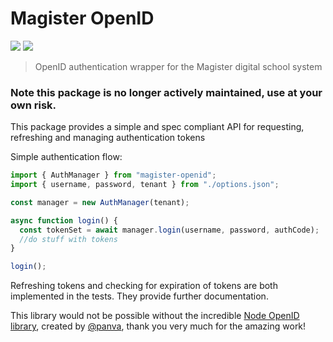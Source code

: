 # Magister OpenID

<img src="https://img.shields.io/github/issues/idiidk/magister-openid?style=for-the-badge" />
<img src="https://img.shields.io/librariesio/github/idiidk/magister-openid?style=for-the-badge" />

> OpenID authentication wrapper for the Magister digital school system
### Note this package is no longer actively maintained, use at your own risk.


This package provides a simple and spec compliant API for requesting, refreshing and managing authentication tokens

Simple authentication flow:
```javascript
import { AuthManager } from "magister-openid";
import { username, password, tenant } from "./options.json";

const manager = new AuthManager(tenant);

async function login() {
  const tokenSet = await manager.login(username, password, authCode);
  //do stuff with tokens
}

login();
```

Refreshing tokens and checking for expiration of tokens are both implemented in the tests. They provide further documentation.

This library would not be possible without the incredible [Node OpenID library](https://www.npmjs.com/package/openid-client), created by [@panva](https://github.com/panva/), thank you very much for the amazing work!
